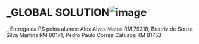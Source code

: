 # _GLOBAL SOLUTION![image](https://user-images.githubusercontent.com/38104467/200463303-e332d197-ce2f-4ffa-bd8f-92b15bc8adb6.png)
_
Entrega da PS pelos alunos: Alex Alves Matos RM 79318, Beatriz de Souza Silva Martins   RM 80171, Pedro Paulo Correa Catuaba	   RM 81753


